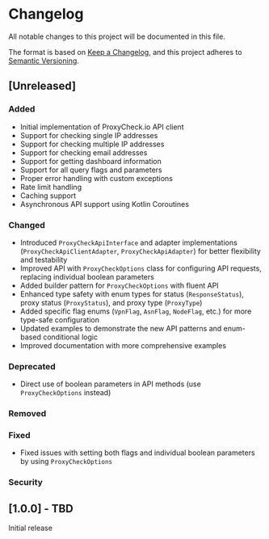 # Changelog

All notable changes to this project will be documented in this file.

The format is based on [Keep a Changelog](https://keepachangelog.com/en/1.0.0/),
and this project adheres to [Semantic Versioning](https://semver.org/spec/v2.0.0.html).

## [Unreleased]

### Added
- Initial implementation of ProxyCheck.io API client
- Support for checking single IP addresses
- Support for checking multiple IP addresses
- Support for checking email addresses
- Support for getting dashboard information
- Support for all query flags and parameters
- Proper error handling with custom exceptions
- Rate limit handling
- Caching support
- Asynchronous API support using Kotlin Coroutines

### Changed
- Introduced `ProxyCheckApiInterface` and adapter implementations (`ProxyCheckApiClientAdapter`, `ProxyCheckApiAdapter`) for better flexibility and testability
- Improved API with `ProxyCheckOptions` class for configuring API requests, replacing individual boolean parameters
- Added builder pattern for `ProxyCheckOptions` with fluent API
- Enhanced type safety with enum types for status (`ResponseStatus`), proxy status (`ProxyStatus`), and proxy type (`ProxyType`)
- Added specific flag enums (`VpnFlag`, `AsnFlag`, `NodeFlag`, etc.) for more type-safe configuration
- Updated examples to demonstrate the new API patterns and enum-based conditional logic
- Improved documentation with more comprehensive examples

### Deprecated
- Direct use of boolean parameters in API methods (use `ProxyCheckOptions` instead)

### Removed

### Fixed
- Fixed issues with setting both flags and individual boolean parameters by using `ProxyCheckOptions`

### Security

## [1.0.0] - TBD

Initial release
